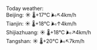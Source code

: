 Today weather:  
Beijing: ☀️   🌡️+17°C 🌬️↖4km/h  
Tianjin: ☀️   🌡️+18°C 🌬️↑4km/h  
Shijiazhuang: ☀️   🌡️+18°C 🌬️↗4km/h  
Tangshan: ☀️   🌡️+20°C 🌬️↖7km/h  
